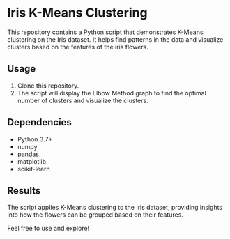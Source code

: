 # Iris K-Means Clustering

This repository contains a Python script that demonstrates K-Means clustering on the Iris dataset. It helps find patterns in the data and visualize clusters based on the features of the iris flowers.

## Usage

1. Clone this repository.
2. The script will display the Elbow Method graph to find the optimal number of clusters and visualize the clusters.

## Dependencies

- Python 3.7+
- numpy
- pandas
- matplotlib
- scikit-learn

## Results

The script applies K-Means clustering to the Iris dataset, providing insights into how the flowers can be grouped based on their features.

Feel free to use and explore!
